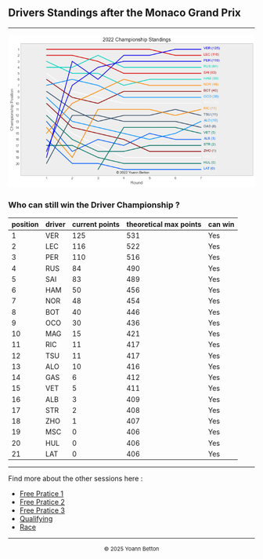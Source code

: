 ## Drivers Standings after the Monaco Grand Prix

---

<img src="/output/2022-05-29_Monaco_Grand_Prix/drivers_standings_championship_white.png?raw=true"/>

### Who can still win the Driver Championship ?

| position | driver | current points | theoretical max points | can win |
| -------- | ------ | -------------- | ---------------------- | ------- |
| 1        | VER    | 125            | 531                    | Yes     |
| 2        | LEC    | 116            | 522                    | Yes     |
| 3        | PER    | 110            | 516                    | Yes     |
| 4        | RUS    | 84             | 490                    | Yes     |
| 5        | SAI    | 83             | 489                    | Yes     |
| 6        | HAM    | 50             | 456                    | Yes     |
| 7        | NOR    | 48             | 454                    | Yes     |
| 8        | BOT    | 40             | 446                    | Yes     |
| 9        | OCO    | 30             | 436                    | Yes     |
| 10       | MAG    | 15             | 421                    | Yes     |
| 11       | RIC    | 11             | 417                    | Yes     |
| 12       | TSU    | 11             | 417                    | Yes     |
| 13       | ALO    | 10             | 416                    | Yes     |
| 14       | GAS    | 6              | 412                    | Yes     |
| 15       | VET    | 5              | 411                    | Yes     |
| 16       | ALB    | 3              | 409                    | Yes     |
| 17       | STR    | 2              | 408                    | Yes     |
| 18       | ZHO    | 1              | 407                    | Yes     |
| 19       | MSC    | 0              | 406                    | Yes     |
| 20       | HUL    | 0              | 406                    | Yes     |
| 21       | LAT    | 0              | 406                    | Yes     |

--- 

Find more about the other sessions here :
  - [Free Pratice 1](/page/FP1/2022-05-29_Monaco_Grand_Prix)  
  - [Free Pratice 2](/page/FP2/2022-05-29_Monaco_Grand_Prix) 
  - [Free Pratice 3](/page/FP3/2022-05-29_Monaco_Grand_Prix)
  - [Qualifying](/page/Qualifying/2022-05-29_Monaco_Grand_Prix) 
  - [Race](/page/Race/2022-05-29_Monaco_Grand_Prix)

---

<div style="text-align: center">
  <p style="font-size:11px">&copy; 2025 Yoann Betton</p>
</div>

<!-- ---

<p style="font-size:11px">Page generated from <a href="https://github.com/yoannbtn/yoannbtn.github.io">github.com/yoannbtn</a>.</p> -->